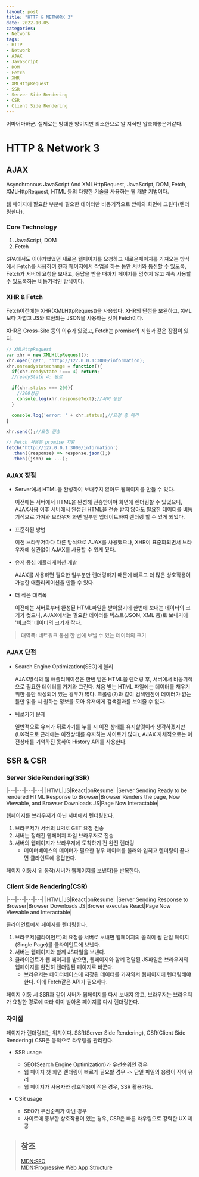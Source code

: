 ```yaml
---
layout: post
title: "HTTP & NETWORK 3"
date: 2022-10-05
categories:
- Network
tags:
- HTTP
- Network
- AJAX
- JavaScript
- DOM
- Fetch
- XHR
- XMLHttpRequest
- SSR
- Server Side Rendering
- CSR
- Client Side Rendering
---
```


어마어마하군. 실제로는 방대한 양이지만 최소한으로 알 지식만 압축해놓은거같다.

# HTTP & Network 3

## AJAX

Asynchronous JavaScript And XMLHttpRequest, JavaScript, DOM, Fetch, XMLHttpRequest, HTML 등의 다양한 기술을 사용하는 웹 개발 기법이다.

웹 페이지에 필요한 부분에 필요한 데이터만 비동기적으로 받아와 화면에 그린다(렌더링한다).

### Core Technology

1. JavaScript, DOM
2. Fetch

SPA에서도 이야기했었던 새로운 웹페이지를 요청하고 새로운페이지를 가져오는 방식에서 Fetch를 사용하여 현재 페이지에서 작업을 하는 동안 서버와 통신할 수 있도록, Fetch가 서버에 요청을 보내고, 응답을 받을 때까지 페이지를 멈추지 않고 계속 사용할 수 있도록하는 비동기적인 방식이다.

### XHR & Fetch

Fetch이전에는 XHR(XMLHttpRequest)을 사용했다. XHR의 단점을 보완하고, XML보다 가볍고 JS와 호환되는 JSON을 사용하는 것이 Fetch이다.

XHR은 Cross-Site 등의 이슈가 있었고, Fetch는 promise의 지원과 같은 장점이 있다.

```javascript
// XMLHttpRequest
var xhr = new XMLHttpRequest();
xhr.open('get', 'http://127.0.0.1:3000/information);
xhr.onreadystatechange = function(){
  if(xhr.readyState !=== 4) return;
  //readyState 4: 완료

  if(xhr.status === 200){
    //200성공
    console.log(xhr.responseText);//서버 응답
  }

  console.log('error: ' + xhr.status);//요청 중 에러
}

xhr.send();//요청 전송

// Fetch 사용문 promise 지원
fetch('http://127.0.0.1:3000/information')
  .then((response) => response.json();)
  .then((json) => ...);
```

### AJAX 장점

- Server에서 HTML을 완성하여 보내주지 않아도 웹페이지를 만들 수 있다.

  이전에는 서버에서 HTML을 완성해 전송받아야 화면에 렌더링할 수 있었으나, AJAX사용 이후 서버에서 완성된 HTML을 전송 받지 않아도 필요한 데이터를 비동기적으로 가져와 브라우저 화면 일부만 업데이트하여 렌더링 할 수 있게 되었다.

- 표준화된 방법

  이전 브라우저마다 다른 방식으로 AJAX를 사용했으나, XHR이 표준화되면서 브라우저에 상관없이 AJAX를 사용할 수 있게 됬다.

- 유저 중심 애플리케이션 개발

  AJAX를 사용하면 필요한 일부분만 렌더링하기 때문에 빠르고 더 많은 상호작용이 가능한 애플리케이션을 만들 수 있다.

- 더 작은 대역폭

  이전에는 서버로부터 완성된 HTML파일을 받아왔기에 한번에 보내는 데이터의 크기가 컷으나, AJAX에서는 필요한 데이터를 텍스트(JSON, XML 등)로 보내기에 '비교적' 데이터의 크기가 작다.

> 대역폭: 네트워크 통신 한 번에 보낼 수 있는 데이터의 크기

### AJAX 단점

- Search Engine Optimization(SEO)에 불리

  AJAX방식의 웹 애플리케이션은 한번 받은 HTML을 렌더링 후, 서버에서 비동기적으로 필요한 데이터를 가져와 그린다. 처음 받는 HTML 파일에는 데이터를 채우기 위한 틀만 작성되어 있는 경우가 많다. 크롤링(?)과 같이 검색엔진이 데이터가 없는 틀만 읽을 시 원하는 정보를 모아 유저에게 검색결과를 보여줄 수 없다.

- 뒤로가기 문제

  일반적으로 유저가 뒤로가기를 누를 시 이전 상태를 유지할것이라 생각하겠지만(UX적으로 근래에는 이전상태를 유지하는 사이트가 많다), AJAX 자체적으로는 이전상태를 기억하진 못하여 History API를 사용한다.

## SSR & CSR

### Server Side Rendering(SSR)

|---|---|---|---|
|HTML|JS|React|onResume|
|Server Sending Ready to be rendered HTML Response to Browser|Browser Renders the page, Now Viewable, and Browser Downloads JS|Page Now Interactable|

웹페이지를 브라우저가 아닌 서버에서 렌더링한다.

1. 브라우저가 서버의 URI로 GET 요청 전송
2. 서버는 정해진 웹페이지 파일 브라우저로 전송
3. 서버의 웹페이지가 브라우저에 도착하기 전 완전 렌더링
   - 데이터베이스의 데이터가 필요한 경우 데이터를 불러와 입히고 렌더링이 끝나면 클라인트에 응답한다.

페이지 이동시 위 동작(서버가 웹페이지를 보낸다)을 반복한다.

### Client Side Rendering(CSR)

|---|---|---|---|
|HTML|JS|React|onResume|
|Server Sending Response to Browser|Browser Downloads JS|Brower executes React|Page Now Viewable and Interactable|

클라이언트에서 페이지를 렌더링한다.

1. 브라우저(클라이언트)의 요청을 서버로 보내면 웹페이지의 골격이 될 단일 페이지(Single Page)를 클라이언트에 보낸다.
2. 서버는 웹페이지와 함께 JS파일을 보낸다.
3. 클라이언트가 웹 페이지를 받으면, 웹페이지와 함꼐 전달된 JS파일은 브라우저의 웹페이지를 완전히 렌더링된 페이지로 바꾼다.
   - 브라우저는 데이터베이스에 저장된 데이터를 가져와서 웹페이지에 렌더링해야한다. 이에 Fetch같은 API가 필요하다.

페이지 이동 시 SSR과 같이 서버가 웹페이지를 다시 보내지 않고, 브라우저는 브라우저가 요청한 경로에 따라 이미 받아온 페이지를 다시 렌더링한다.

### 차이점

페이지가 렌더링되는 위치이다. SSR(Server Side Rendering), CSR(Client Side Rendering) CSR은 동적으로 라우팅을 관리한다.

- SSR usage
  - SEO(Search Engine Optimization)가 우선순위인 경우
  - 웹 페이지 첫 화면 렌더링이 빠르게 필요할 경우 -> 단일 파일의 용량이 작아 유리
  - 웹 페이지가 사용자와 상호작용이 적은 경우, SSR 활용가능.

- CSR usage
  - SEO가 우선순위가 아닌 경우
  - 사이트에 풍부한 상호작용이 있는 경우, CSR은 빠른 라우팅으로 강력한 UX 제공

> ## 참조
> [MDN:SEO](https://developer.mozilla.org/ko/docs/Glossary/SEO)   
> [MDN:Progressive Web App Structure](https://developer.mozilla.org/ko/docs/Web/Progressive_web_apps/App_structure)